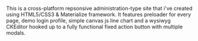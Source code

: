 This is a cross-platform repsonsive administration-type site that i've created using HTML5/CSS3 & Materialize framework. It features preloader for every page,  demo login profile, simple canvas js line chart and a wysiwyg CKEditor hooked up to a fully functional fixed action button with multiple modals. 
